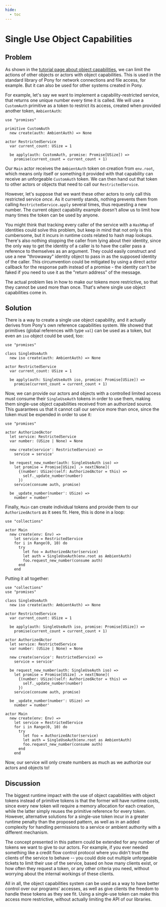 ```yaml
---
hide:
  - toc
---
```


# Single Use Object Capabilities

## Problem

As shown in the [tutorial page about object capabilities](https://tutorial.ponylang.io/object-capabilities/object-capabilities.html), we can limit the actions of other objects or actors with object capabilities. This is used in the standard library of Pony for network connections and file access, for example. But it can also be used for other systems created in Pony.

For example, let's say we want to implement a capability-restricted service, that returns one unique number every time it is called. We will use a `CustomAuth` primitive as a token to restrict its access, created when provided another token, `AmbientAuth`:

```pony
use "promises"

primitive CustomAuth
  new create(auth: AmbientAuth) => None

actor RestrictedService
  var current_count: USize = 1

  be apply(auth: CustomAuth, promise: Promise[USize]) =>
    promise(current_count = current_count + 1)
```

Our `Main` actor receives the `AmbientAuth` token on creation from `env.root`, which means only itself or something it provided with that capability can receive an unforgeable `CustomAuth` token. We can then hand out that token to other actors or objects that need to call our `RestrictedService`.

However, let's suppose that we want these other actors to only call this restricted service _once_. As it currently stands, nothing prevents them from calling `RestrictedService.apply` several times, thus requesting a new number. The current object capability example doesn't allow us to limit how many times the token can be used by anyone.

You might think that tracking every caller of the service with a `HashMap` of identities could solve this problem, but keep in mind that not only is this cumbersome, but it incurs in runtime costs related to hash map lookups. There's also nothing stopping the caller from lying about their identity, since the only way to get the identity of a caller is to have the caller pass a reference to themselves as an argument. They could easily construct and use a new "throwaway" identity object to pass in as the supposed identity of the caller. This circumvention could be mitigated by using a direct actor callback for the response path instead of a promise - the identity can't be faked if you need to use it as the "return address" of the message.

The actual problem lies in how to make our tokens more restrictive, so that they cannot be used more than once. That's where single use object capabilities come in.

## Solution

There is a way to create a single use object capability, and it actually derives from Pony's own reference capabilities system. We showed that primitives (global references with type `val`) can be used as a token, but even an `iso` object could be used, too:

```pony
use "promises"

class SingleUseAuth
  new iso create(auth: AmbientAuth) => None

actor RestrictedService
  var current_count: USize = 1

  be apply(auth: SingleUseAuth iso, promise: Promise[USize]) =>
    promise(current_count = current_count + 1)
```

Now, we can provide our actors and objects with a controlled limited access must consume their `SingleUseAuth` tokens in order to use them, making them single-use object capabilities received from an authorized source. This guarantees us that it cannot call our service more than once, since the token must be expended in order to use it:

```pony
use "promises"

actor AuthorizedActor
  let service: RestrictedService
  var number: (USize | None) = None

  new create(service': RestrictedService) =>
    service = service'

  be request_new_number(auth: SingleUseAuth iso) =>
    let promise = Promise[USize] .> next[None](
      {(number: USize)(self: AuthorizedActor = this) =>
        self._update_number(number)
      })
    service(consume auth, promise)

  be _update_number(number': USize) =>
    number = number'
```

Finally, `Main` can create individual tokens and provide them to our `AuthorizedActor`s as it sees fit. Here, this is done in a loop:

```pony
use "collections"

actor Main
  new create(env: Env) =>
    let service = RestrictedService
    for i in Range(0, 10) do
      try
        let foo = AuthorizedActor(service)
        let auth = SingleUseAuth(env.root as AmbientAuth)
        foo.request_new_number(consume auth)
      end
    end
```

Putting it all together:

```pony
use "collections"
use "promises"

class SingleUseAuth
  new iso create(auth: AmbientAuth) => None

actor RestrictedService
  var current_count: USize = 1

  be apply(auth: SingleUseAuth iso, promise: Promise[USize]) =>
    promise(current_count = current_count + 1)

actor AuthorizedActor
  let service: RestrictedService
  var number: (USize | None) = None

  new create(service': RestrictedService) =>
    service = service'

  be request_new_number(auth: SingleUseAuth iso) =>
    let promise = Promise[USize] .> next[None](
      {(number: USize)(self: AuthorizedActor = this) =>
        self._update_number(number)
      })
    service(consume auth, promise)

  be _update_number(number': USize) =>
    number = number'

actor Main
  new create(env: Env) =>
    let service = RestrictedService
    for i in Range(0, 10) do
      try
        let foo = AuthorizedActor(service)
        let auth = SingleUseAuth(env.root as AmbientAuth)
        foo.request_new_number(consume auth)
      end
    end
```

Now, our service will only create numbers as much as we authorize our actors and objects to!

## Discussion

The biggest runtime impact with the use of object capabilities with object tokens instead of primitive tokens is that the former will have runtime costs, since every new token will require a memory allocation for each creation, while the latter simply reuses the primitive reference for every token. However, alternative solutions for a single-use token incur in a greater runtime penalty than the proposed pattern, as well as in an added complexity for handling permissions to a service or ambient authority with a different mechanism.

The concept presented in this pattern could be extended for any number of tokens we want to give to our actors. For example, if you ever needed something like a credit flow control protocol where you didn't trust the clients of the service to behave -- you could dole out multiple unforgeable tickets to limit their use of the service, based on how many clients exist, or how often they request a token, or any other criteria you need, without worrying about the internal workings of these clients.

All in all, the object capabilities system can be used as a way to have better control over our programs' accesses, as well as give clients the freedom to handle these tokens as they see fit. Using a single-use token can make this access more restrictive, without actually limiting the API of our libraries.
